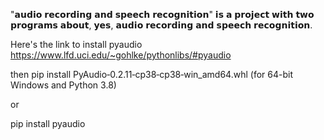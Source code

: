 "𝗮𝘂𝗱𝗶𝗼 𝗿𝗲𝗰𝗼𝗿𝗱𝗶𝗻𝗴 𝗮𝗻𝗱 𝘀𝗽𝗲𝗲𝗰𝗵 𝗿𝗲𝗰𝗼𝗴𝗻𝗶𝘁𝗶𝗼𝗻" 𝗶𝘀 𝗮 𝗽𝗿𝗼𝗷𝗲𝗰𝘁 𝘄𝗶𝘁𝗵 𝘁𝘄𝗼 𝗽𝗿𝗼𝗴𝗿𝗮𝗺𝘀 𝗮𝗯𝗼𝘂𝘁, 𝘆𝗲𝘀, 𝗮𝘂𝗱𝗶𝗼 𝗿𝗲𝗰𝗼𝗿𝗱𝗶𝗻𝗴 𝗮𝗻𝗱 𝘀𝗽𝗲𝗲𝗰𝗵 𝗿𝗲𝗰𝗼𝗴𝗻𝗶𝘁𝗶𝗼𝗻.

Here's the link to install pyaudio https://www.lfd.uci.edu/~gohlke/pythonlibs/#pyaudio

then pip install PyAudio‑0.2.11‑cp38‑cp38‑win_amd64.whl (for 64-bit Windows and Python 3.8)

or 

pip install pyaudio
